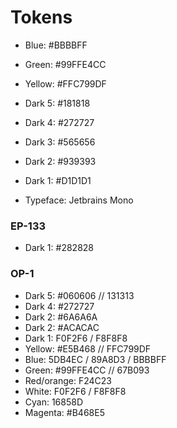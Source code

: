 # Tokens

-   Blue: #BBBBFF
-   Green: #99FFE4CC
-   Yellow: #FFC799DF
-   Dark 5: #181818
-   Dark 4: #272727
-   Dark 3: #565656
-   Dark 2: #939393
-   Dark 1: #D1D1D1

-   Typeface: Jetbrains Mono

### EP-133

- Dark 1: #282828

### OP-1

- Dark 5: #060606 // 131313
- Dark 4: #272727
- Dark 2: #6A6A6A
- Dark 2: #ACACAC
- Dark 1: F0F2F6 / F8F8F8
- Yellow: #E5B468 // FFC799DF
- Blue: 5DB4EC / 89A8D3 / BBBBFF
- Green: #99FFE4CC // 67B093
- Red/orange: F24C23
- White: F0F2F6 / F8F8F8
- Cyan: 16858D
- Magenta: #B468E5